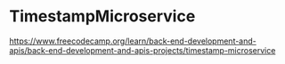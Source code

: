 # TimestampMicroservice
https://www.freecodecamp.org/learn/back-end-development-and-apis/back-end-development-and-apis-projects/timestamp-microservice
